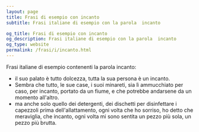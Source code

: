 ```yaml
---
layout: page
title: Frasi di esempio con incanto 
subtitle: Frasi italiane di esempio con la parola  incanto

og_title: Frasi di esempio con incanto 
og_description: Frasi italiane di esempio con la parola  incanto
og_type: website
permalink: /frasi/i/incanto.html
---
```


Frasi italiane di esempio contenenti la parola incanto:


- il suo palato è tutto dolcezza, tutta la sua persona è un incanto.
- Sembra che tutto, le sue case, i suoi minareti, sia lì ammucchiato per caso, per incanto, portato da un fiume, e che potrebbe andarsene da un momento all'altro.
- ma anche solo quello dei detergenti, dei dischetti per disinfettare i capezzoli prima dell'allattamento, ogni volta che ho sorriso, ho detto che meraviglia, che incanto, ogni volta mi sono sentita un pezzo più sola, un pezzo più brutta.
